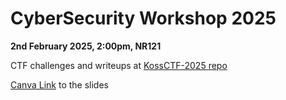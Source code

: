 # CyberSecurity Workshop 2025

**2nd February 2025, 2:00pm, NR121**

CTF challenges and writeups at [KossCTF-2025 repo](https://github.com/kossiitkgp/KossCTF-2025)<br/>

[Canva Link](https://www.canva.com/design/DAGdHz6JQJg/HO3cyHkPJP7-oGhDvuFI4w/edit?utm_content=DAGdHz6JQJg&utm_campaign=designshare&utm_medium=link2&utm_source=sharebutton) to the slides